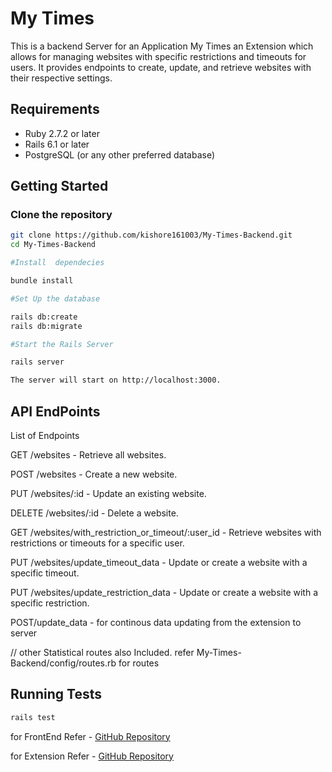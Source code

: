 # My Times


This is a backend Server for an Application My Times an Extension which allows for managing websites with specific restrictions and timeouts for users. It provides endpoints to create, update, and retrieve websites with their respective settings.

## Requirements

- Ruby 2.7.2 or later
- Rails 6.1 or later
- PostgreSQL (or any other preferred database)

## Getting Started

### Clone the repository

```bash
git clone https://github.com/kishore161003/My-Times-Backend.git
cd My-Times-Backend

#Install  dependecies

bundle install

#Set Up the database

rails db:create
rails db:migrate

#Start the Rails Server

rails server

The server will start on http://localhost:3000.

```
## API EndPoints

List of Endpoints

GET /websites - Retrieve all websites.

POST /websites - Create a new website.

PUT /websites/:id - Update an existing website.

DELETE /websites/:id - Delete a website.

GET /websites/with_restriction_or_timeout/:user_id - Retrieve websites with restrictions or timeouts for a specific user.

PUT /websites/update_timeout_data - Update or create a website with a specific timeout.

PUT /websites/update_restriction_data - Update or create a website with a specific restriction.

POST/update_data - for continous data updating from the extension to server

// other Statistical routes also Included. refer My-Times-Backend/config/routes.rb for routes

## Running Tests
```bash
rails test
```

 
 for FrontEnd Refer - [GitHub Repository](https://github.com/kishore161003/my-times-frontend)
 
 for Extension Refer - [GitHub Repository](https://github.com/kishore161003/my-times-extension)


